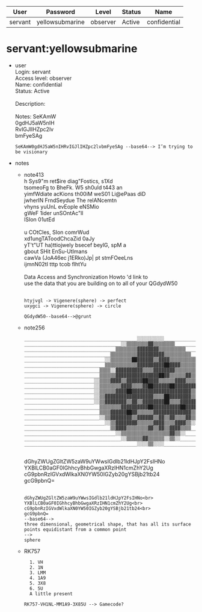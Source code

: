 | User         | Password                          | Level    | Status     | Name          |  
|--------------|-----------------------------------|----------|------------|---------------|  
| servant      | yellowsubmarine                   | observer | Active     | confidential  |  

# servant:yellowsubmarine
* user<br>
  Login: servant<br>
  Access level: observer<br>
  Name: confidential<br>
  Status: Active<br>
  <br>
  Description:<br>
  <br>
  Notes: SeKAmW<br>
  0gdHJ5aW5nIH<br>
  RvIGJlIHZpc2lv<br>
  bmFyeSAg<br>

      SeKAmW0gdHJ5aW5nIHRvIGJlIHZpc2lvbmFyeSAg --base64--> I’m trying to be visionary  

* notes<br>
  * note413<br>
      h Sys9"m ret$ire diag"Fostics, s1Xd<br>
      tsomeoFg to BheFk. W5 sh0uld t443 an <br>
      yimfWdiate acKions th00iM weS01 Li@ePaas diD <br>
      jwherIN FrndSeydue The relANcemtn <br>
      vhyns yuUnL evEople eNSMio <br>
      gWeF 1ider unSOntAc"lI <br>
      lSIon 01utEd <br>
      <br>
      u COtCles, SIon comrWud <br>
      xd1ungTAToodChcaZid 0aJy <br>
      yT't"UT ha)ttiojwely bsecef beylG, spM a<br>
      gbout SHit EnSu-UtImans <br>
      cawVa (JoA46ec j1ERko)Jp| pt stmFOeeLns <br>
      ijmnN02tI tttp tcob flhtYu<br>
      <br>
      Data Access and Synchronization Howto 'd link to <br>
      use the data that you are building on to all of your QGdydW50<br>
      <br>

        htyjvgl -> Vigenere(sphere) -> perfect
        uxygci -> Vigenere(sphere) -> circle

        QGdydW50--base64-->@grunt
    
  * note256<br>
  
        __________________________________________░░░░░░░░░░________________________________________________
        ____________________________________░░▒▒▒▒▒▒▒▒▓▓▒▒▒▒▒▒▒▒____________________________________________
        __________________________________▒▒▒▒▒▒▒▒▓▓▓▓▓▓▓▓▒▒▒▒▒▒▒▒▒▒________________________________________
        ________________________________▒▒▒▒▒▒▒▒▒▒▓▓▓▓▓▓▓▓▓▓▒▒▒▒▒▒▒▒▒▒______________________________________
        ______________________________░░▒▒▒▒▒▒▒▒██▓▓▓▓▓▓▒▒▓▓▓▓▒▒▒▒▒▒▒▒▒▒____________________________________
        ______________________________▒▒▒▒▒▒▒▒▒▒▒▒▓▓▓▓▓▓▓▓▓▓██▓▓▓▓▒▒▒▒▒▒░░__________________________________
        ____________________________▒▒▒▒░░▓▓▓▓▓▓▓▓▓▓▒▒▒▒▓▓▓▓▓▓▓▓▒▒▒▒▒▒▒▒▒▒__________________________________
        ____________________________▒▒▒▒▒▒▓▓▓▓▓▓▓▓▓▓▓▓▓▓▓▓██▓▓▒▒▒▒▒▒▓▓▒▒▒▒__________________________________
        __________________________░░▒▒▒▒▓▓▓▓▒▒▓▓▓▓▓▓██▓▓▓▓▒▒▒▒▒▒▓▓▓▓▒▒▒▒▒▒░░________________________________
        __________________________░░▒▒▒▒▒▒▒▒▓▓▓▓▒▒▒▒▓▓██▓▓▓▓▓▓██▓▓▓▓▓▓▓▓▒▒░░________________________________
        __________________________░░▒▒▒▒▒▒▓▓▓▓██▓▓▓▓▓▓▓▓▓▓▓▓▓▓▓▓▓▓▓▓▓▓▒▒▓▓░░________________________________
        __________________________░░▒▒▓▓▓▓▓▓▓▓▓▓▓▓▓▓▓▓▓▓▒▒▒▒██▓▓▓▓▓▓▓▓▒▒▓▓░░________________________________
        __________________________░░▒▒▓▓▓▓▓▓▓▓▒▒▓▓▒▒▓▓▓▓▓▓▓▓██▒▒▒▒▓▓▓▓▓▓▒▒░░________________________________
        ____________________________▒▒▒▒▒▒▒▒▓▓▓▓▓▓▓▓▓▓██▓▓▓▓▓▓▓▓▓▓██▓▓▓▓▒▒__________________________________
        ____________________________▒▒▒▒▓▓▓▓▓▓██▓▓▒▒▒▒▒▒▓▓▓▓▓▓▓▓▓▓▓▓▓▓▒▒▒▒__________________________________
        ____________________________░░▒▒▓▓▓▓▓▓▓▓▒▒▓▓▓▓▓▓▒▒▓▓▒▒▓▓▒▒▒▒▓▓▒▒░░__________________________________
        ______________________________░░▒▒▓▓▓▓▓▓▓▓▒▒▒▒▒▒▓▓▓▓▒▒▒▒▓▓▓▓▒▒░░____________________________________
        ________________________________▒▒▓▓▓▓▒▒▒▒▒▒▒▒▓▓▒▒▓▓▒▒▓▓▓▓▒▒▒▒______________________________________
        __________________________________░░▒▒▒▒▒▒▒▒▒▒▒▒▒▒▒▒▒▒▓▓▒▒░░________________________________________
        ____________________________________░░▒▒▒▒▒▒▓▓▒▒▒▒▒▒░░▒▒░░__________________________________________
        __________________________________________░░░░▒▒░░░░________________________________________________
      <br>
      dGhyZWUgZGltZW5zaW9uYWwsIGdlb21ldHJpY2FsIHNo<br>
      YXBlLCB0aGF0IGhhcyBhbGwgaXRzIHN1cmZhY2Ug<br>
      cG9pbnRzIGVxdWlkaXN0YW50IGZyb20gYSBjb21tb24<br>
      gcG9pbnQ=<br>

      <br>
      
        dGhyZWUgZGltZW5zaW9uYWwsIGdlb21ldHJpY2FsIHNo<br>
        YXBlLCB0aGF0IGhhcyBhbGwgaXRzIHN1cmZhY2Ug<br>
        cG9pbnRzIGVxdWlkaXN0YW50IGZyb20gYSBjb21tb24<br>
        gcG9pbnQ=
        --base64-->
        three dimensional, geometrical shape, that has all its surface points equidistant from a common point
        -->
        sphere
  * RK757<br>
    ```
      1. VH
      2. 1N
      3. LMM
      4. 1A9
      5. 3X8
      6. 5U
      A little present
    ```
      
        RK757-VH1NL-MM1A9-3X85U --> Gamecode?
